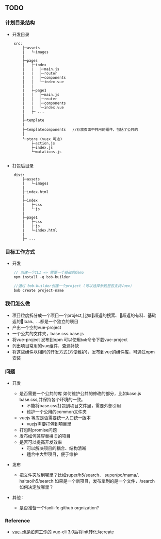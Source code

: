 ## TODO

### 计划目录结构
- 开发目录
```
    src: 
        ├─assets
        |   └─images
        |
        ├─pages
        |   ├─index
        |   |   ├─main.js
        |   |   ├─router
        |   |   ├─components
        |   |   └─index.vue
        |   |
        |   ├─page1
        |   |   ├─main.js
        |   |   ├─router
        |   |   ├─components
        |   |   └─index.vue
        |   ├─ ...
        |
        ├─template
        |
        ├─templatecomponents   //存放页面中共用的组件，包括了公共的
        |
        └─store (vuex 可选)
            ├─action.js
            ├─index.js
            └─mutations.js
 
```
- 打包后目录
```
    dist:
        ├─assets
        |   └─images 
        |
        ├─index.html
        |
        ├─index
        |   ├─css
        |   └─js 
        |
        ├─page1
        |   ├─css
        |   ├─js
        |   └─index.html
        |
        ├─ ...
```

### 目标工作方式

- 开发

``` javascript
    // 创建一个CLI => 需要一个基础的demo
    npm install -g bob-builder

    //通过 bob-builder创建一个project (可以选择参数是否支持Vuex)
    bob create project-name

```

### 我们怎么做
- 项目粒度拆分成一个项目一个project,比如超返的搜索、超返的有料、基础返的loan、...都是一个独立的项目
- 产出一个空的vue-project
- 一个公共的文件夹，base.css base.js 
- 将vue-project 发布到npm 可以使用`bob`命令下载vue-project  
- 列出项目常用的vue组件，查漏补缺
- 将这些组件以相同的开发方式(方便维护)，发布到vue的组件库，可通过npm 安装

### 问题
- 开发
    - 是否需要一个公共的库 如何维护公共的修改的部分，比如base.js base.css,并保持各个环境的一致。
        - 不能将base.css打包到项目文件里，需要外部引用
        - 维护一个公用的common文件夹
    - vuejs 等库是否需要统一入口统一版本
        - vuejs需要打包到项目里
    - 打包时promise问题
    - 发布如何兼容替换旧的项目
    - 是否可以提高开发效率
        - 可以解决项目的耦合、结构清晰
        - 适合中大型项目，便于维护 

- 发布
    - 把文件夹放到哪里？比如super/h5/search、 super/pc/mama/、 haitao/h5/search 如果是一个新项目，发布拿到的是一个文件，/search如何决定放哪里？

- 其他：
    - 是否准备一个fanli-fe github orgnization?


### Reference
 - [vue-cli是如何工作的](https://segmentfault.com/a/1190000009803941)
  vue-cli 3.0后将init转化为create 

